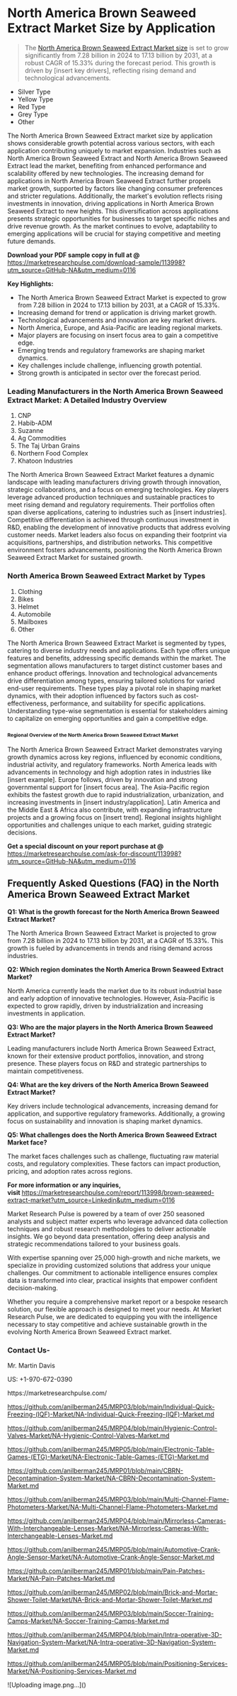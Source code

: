 <h1>North America Brown Seaweed Extract Market&nbsp;Size by Application</h1><blockquote><p>The <a href="https://marketresearchpulse.com/download-sample/113998?utm_source=GitHub-NA&amp;utm_medium=0116">North America Brown Seaweed Extract Market size</a> is set to grow significantly from 7.28 billion in 2024 to 17.13 billion by 2031, at a robust CAGR of 15.33% during the forecast period. This growth is driven by [insert key drivers], reflecting rising demand and technological advancements.</p></blockquote><ul><li>Silver Type<li> Yellow Type<li> Red Type<li> Grey Type<li> Other</li></ul><p>The North America Brown Seaweed Extract market size by application shows considerable growth potential across various sectors, with each application contributing uniquely to market expansion. Industries such as North America Brown Seaweed Extract and North America Brown Seaweed Extract lead the market, benefiting from enhanced performance and scalability offered by new technologies. The increasing demand for applications in North America Brown Seaweed Extract further propels market growth, supported by factors like changing consumer preferences and stricter regulations. Additionally, the market's evolution reflects rising investments in innovation, driving applications in North America Brown Seaweed Extract to new heights. This diversification across applications presents strategic opportunities for businesses to target specific niches and drive revenue growth. As the market continues to evolve, adaptability to emerging applications will be crucial for staying competitive and meeting future demands.</p><p><strong>Download your PDF sample copy in full at @ </strong><a href="https://marketresearchpulse.com/download-sample/113998?utm_source=GitHub-NA&amp;utm_medium=0116">https://marketresearchpulse.com/download-sample/113998?utm_source=GitHub-NA&amp;utm_medium=0116</a></p><p><strong>Key Highlights: </strong></p><ul><li>The North America Brown Seaweed Extract Market is expected to grow from 7.28 billion in 2024 to 17.13 billion by 2031, at a CAGR of 15.33%.</li><li>Increasing demand for trend or application is driving market growth.</li><li>Technological advancements and innovation are key market drivers.</li><li>North America, Europe, and Asia-Pacific are leading regional markets.</li><li>Major players are focusing on insert focus area to gain a competitive edge.</li><li>Emerging trends and regulatory frameworks are shaping market dynamics.</li><li>Key challenges include challenge, influencing growth potential.</li><li>Strong growth is anticipated in sector over the forecast period.</li></ul><h3>Leading Manufacturers in the North America Brown Seaweed Extract Market: A Detailed Industry Overview</h3><ol><li>CNP</li><li>Habib-ADM</li><li>Suzanne</li><li>Ag Commodities</li><li>The Taj Urban Grains</li><li>Northern Food Complex</li><li>Khatoon Industries</li></ol><div class="flex max-w-full flex-col flex-grow"><div class="min-h-8 text-message flex w-full flex-col items-end gap-2 whitespace-normal break-words [.text-message+&amp;]:mt-5" dir="auto" data-message-author-role="assistant" data-message-id="fd8432e4-4910-450d-b182-61b7bfb0a01f" data-message-model-slug="gpt-4o"><div class="flex w-full flex-col gap-1 empty:hidden first:pt-[3px]"><div class="markdown prose w-full break-words dark:prose-invert light"><p>The North America Brown Seaweed Extract Market features a dynamic landscape with leading manufacturers driving growth through innovation, strategic collaborations, and a focus on emerging technologies. Key players leverage advanced production techniques and sustainable practices to meet rising demand and regulatory requirements. Their portfolios often span diverse applications, catering to industries such as [insert industries]. Competitive differentiation is achieved through continuous investment in R&amp;D, enabling the development of innovative products that address evolving customer needs. Market leaders also focus on expanding their footprint via acquisitions, partnerships, and distribution networks. This competitive environment fosters advancements, positioning the North America Brown Seaweed Extract Market for sustained growth.</p></div></div></div></div><h3>North America Brown Seaweed Extract Market by Types</h3><ol><li>Clothing<li> Bikes<li> Helmet<li> Automobile<li> Mailboxes<li> Other</li></ol><div class="flex max-w-full flex-col flex-grow"><div class="min-h-8 text-message flex w-full flex-col items-end gap-2 whitespace-normal break-words [.text-message+&amp;]:mt-5" dir="auto" data-message-author-role="assistant" data-message-id="084470be-0bb7-4664-bddf-5156b4f41249" data-message-model-slug="gpt-4o-mini"><div class="flex w-full flex-col gap-1 empty:hidden first:pt-[3px]"><div class="markdown prose w-full break-words dark:prose-invert light"><p>The North America Brown Seaweed Extract Market is segmented by types, catering to diverse industry needs and applications. Each type offers unique features and benefits, addressing specific demands within the market. The segmentation allows manufacturers to target distinct customer bases and enhance product offerings. Innovation and technological advancements drive differentiation among types, ensuring tailored solutions for varied end-user requirements. These types play a pivotal role in shaping market dynamics, with their adoption influenced by factors such as cost-effectiveness, performance, and suitability for specific applications. Understanding type-wise segmentation is essential for stakeholders aiming to capitalize on emerging opportunities and gain a competitive edge.</p></div></div></div></div><h3><span style="font-size: 11px;">Regional Overview of the North America Brown Seaweed Extract Market</span></h3><div class="flex max-w-full flex-col flex-grow"><div class="min-h-8 text-message flex w-full flex-col items-end gap-2 whitespace-normal break-words [.text-message+&amp;]:mt-5" dir="auto" data-message-author-role="assistant" data-message-id="e9038762-ce64-4e30-91c9-9bd413514231" data-message-model-slug="gpt-4o-mini"><div class="flex w-full flex-col gap-1 empty:hidden first:pt-[3px]"><div class="markdown prose w-full break-words dark:prose-invert light"><p>The North America Brown Seaweed Extract Market demonstrates varying growth dynamics across key regions, influenced by economic conditions, industrial activity, and regulatory frameworks. North America leads with advancements in technology and high adoption rates in industries like [insert example]. Europe follows, driven by innovation and strong governmental support for [insert focus area]. The Asia-Pacific region exhibits the fastest growth due to rapid industrialization, urbanization, and increasing investments in [insert industry/application]. Latin America and the Middle East &amp; Africa also contribute, with expanding infrastructure projects and a growing focus on [insert trend]. Regional insights highlight opportunities and challenges unique to each market, guiding strategic decisions.</p></div></div></div></div><p><strong>Get a special discount on your report purchase at @ </strong><a href="https://marketresearchpulse.com/ask-for-discount/113998?utm_source=GitHub-NA&amp;utm_medium=0116">https://marketresearchpulse.com/ask-for-discount/113998?utm_source=GitHub-NA&amp;utm_medium=0116</a></p><h2>Frequently Asked Questions (FAQ) in the North America Brown Seaweed Extract Market</h2><p><strong>Q1: What is the growth forecast for the North America Brown Seaweed Extract Market?</strong></p><p>The North America Brown Seaweed Extract Market is projected to grow from 7.28 billion in 2024 to 17.13 billion by 2031, at a CAGR of 15.33%. This growth is fueled by advancements in trends and rising demand across industries.</p><p><strong>Q2: Which region dominates the North America Brown Seaweed Extract Market?</strong></p><p>North America currently leads the market due to its robust industrial base and early adoption of innovative technologies. However, Asia-Pacific is expected to grow rapidly, driven by industrialization and increasing investments in application.</p><p><strong>Q3: Who are the major players in the North America Brown Seaweed Extract Market?</strong></p><p>Leading manufacturers include North America Brown Seaweed Extract, known for their extensive product portfolios, innovation, and strong presence. These players focus on R&amp;D and strategic partnerships to maintain competitiveness.</p><p><strong>Q4: What are the key drivers of the North America Brown Seaweed Extract Market?</strong></p><p>Key drivers include technological advancements, increasing demand for application, and supportive regulatory frameworks. Additionally, a growing focus on sustainability and innovation is shaping market dynamics.</p><p><strong>Q5: What challenges does the North America Brown Seaweed Extract Market face?</strong></p><p>The market faces challenges such as challenge, fluctuating raw material costs, and regulatory complexities. These factors can impact production, pricing, and adoption rates across regions.</p><p><strong>For more information or any inquiries, visit&nbsp;</strong><a href="https://marketresearchpulse.com/report/113998/brown-seaweed-extract-market?utm_source=Linkedin&utm_medium=0116">https://marketresearchpulse.com/report/113998/brown-seaweed-extract-market?utm_source=Linkedin&utm_medium=0116</a></p><p>Market Research Pulse is powered by a team of over 250 seasoned analysts and subject matter experts who leverage advanced data collection techniques and robust research methodologies to deliver actionable insights. We go beyond data presentation, offering deep analysis and strategic recommendations tailored to your business goals.</p><p>With expertise spanning over 25,000 high-growth and niche markets, we specialize in providing customized solutions that address your unique challenges. Our commitment to actionable intelligence ensures complex data is transformed into clear, practical insights that empower confident decision-making.</p><p>Whether you require a comprehensive market report or a bespoke research solution, our flexible approach is designed to meet your needs. At Market Research Pulse, we are dedicated to equipping you with the intelligence necessary to stay competitive and achieve sustainable growth in the evolving North America Brown Seaweed Extract market.</p><h3><strong>Contact Us-</strong></h3><p>Mr. Martin Davis</p><p>US: +1-970-672-0390</p><p>https://marketresearchpulse.com/</p><p><a href="https://github.com/anilberman245/MRP03/blob/main/Individual-Quick-Freezing-(IQF)-Market/NA-Individual-Quick-Freezing-(IQF)-Market.md">https://github.com/anilberman245/MRP03/blob/main/Individual-Quick-Freezing-(IQF)-Market/NA-Individual-Quick-Freezing-(IQF)-Market.md</a></p><p><a href="https://github.com/anilberman245/MRP04/blob/main/Hygienic-Control-Valves-Market/NA-Hygienic-Control-Valves-Market.md">https://github.com/anilberman245/MRP04/blob/main/Hygienic-Control-Valves-Market/NA-Hygienic-Control-Valves-Market.md</a></p><p><a href="https://github.com/anilberman245/MRP05/blob/main/Electronic-Table-Games-(ETG)-Market/NA-Electronic-Table-Games-(ETG)-Market.md">https://github.com/anilberman245/MRP05/blob/main/Electronic-Table-Games-(ETG)-Market/NA-Electronic-Table-Games-(ETG)-Market.md</a></p><p><a href="https://github.com/anilberman245/MRP01/blob/main/CBRN-Decontamination-System-Market/NA-CBRN-Decontamination-System-Market.md">https://github.com/anilberman245/MRP01/blob/main/CBRN-Decontamination-System-Market/NA-CBRN-Decontamination-System-Market.md</a></p><p><a href="https://github.com/anilberman245/MRP03/blob/main/Multi-Channel-Flame-Photometers-Market/NA-Multi-Channel-Flame-Photometers-Market.md">https://github.com/anilberman245/MRP03/blob/main/Multi-Channel-Flame-Photometers-Market/NA-Multi-Channel-Flame-Photometers-Market.md</a></p><p><a href="https://github.com/anilberman245/MRP04/blob/main/Mirrorless-Cameras-With-Interchangeable-Lenses-Market/NA-Mirrorless-Cameras-With-Interchangeable-Lenses-Market.md">https://github.com/anilberman245/MRP04/blob/main/Mirrorless-Cameras-With-Interchangeable-Lenses-Market/NA-Mirrorless-Cameras-With-Interchangeable-Lenses-Market.md</a></p><p><a href="https://github.com/anilberman245/MRP05/blob/main/Automotive-Crank-Angle-Sensor-Market/NA-Automotive-Crank-Angle-Sensor-Market.md">https://github.com/anilberman245/MRP05/blob/main/Automotive-Crank-Angle-Sensor-Market/NA-Automotive-Crank-Angle-Sensor-Market.md</a></p><p><a href="https://github.com/anilberman245/MRP01/blob/main/Pain-Patches-Market/NA-Pain-Patches-Market.md">https://github.com/anilberman245/MRP01/blob/main/Pain-Patches-Market/NA-Pain-Patches-Market.md</a></p><p><a href="https://github.com/anilberman245/MRP02/blob/main/Brick-and-Mortar-Shower-Toilet-Market/NA-Brick-and-Mortar-Shower-Toilet-Market.md">https://github.com/anilberman245/MRP02/blob/main/Brick-and-Mortar-Shower-Toilet-Market/NA-Brick-and-Mortar-Shower-Toilet-Market.md</a></p><p><a href="https://github.com/anilberman245/MRP03/blob/main/Soccer-Training-Camps-Market/NA-Soccer-Training-Camps-Market.md">https://github.com/anilberman245/MRP03/blob/main/Soccer-Training-Camps-Market/NA-Soccer-Training-Camps-Market.md</a></p><p><a href="https://github.com/anilberman245/MRP04/blob/main/Intra-operative-3D-Navigation-System-Market/NA-Intra-operative-3D-Navigation-System-Market.md">https://github.com/anilberman245/MRP04/blob/main/Intra-operative-3D-Navigation-System-Market/NA-Intra-operative-3D-Navigation-System-Market.md</a></p><p><a href="https://github.com/anilberman245/MRP05/blob/main/Positioning-Services-Market/NA-Positioning-Services-Market.md">https://github.com/anilberman245/MRP05/blob/main/Positioning-Services-Market/NA-Positioning-Services-Market.md</a></p>
![Uploading image.png…]()

